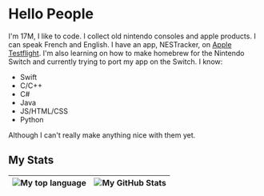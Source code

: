 # Hello People
I'm 17M, I like to code. I collect old nintendo consoles and apple products. I can speak French and English. I have an app, NESTracker, on [Apple Testflight](https://testflight.apple.com/join/wwep90dI). I'm also learning on how to make homebrew for the Nintendo Switch and currently trying to port my app on the Switch.
I know:
- Swift
- C/C++
- C#
- Java
- JS/HTML/CSS
- Python
  
Although I can't really make anything nice with them yet.

## My Stats
|![My top language](https://github-readme-stats.vercel.app/api/top-langs/?username=Techtronis&show_icons=true&title_color=4F8CC9&text_color=9f9f9f&bg_color=00000000&hide_border=true&icon_color=00000000&count_private=true)|![My GitHub Stats](https://github-readme-stats.vercel.app/api?username=Techtronis&show_icons=true&title_color=4F8CC9&text_color=9f9f9f&bg_color=00000000&hide_border=true&icon_color=4F8CC9&count_private=true&show_icons=true)|
|-|-|
